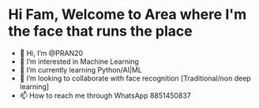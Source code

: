 # Hi Fam, Welcome to Area where I'm the face that runs the place
-  👋 Hi, I’m @PRAN20
- 👀 I’m interested in Machine Learning
- 🌱 I’m currently learning Python/AI|ML
- 💞️ I’m looking to collaborate with face recognition [Traditional/non deep learning]
- 📫 How to reach me through WhatsApp 8851450837

<!---
PRAN20/PRAN20 is a ✨ special ✨ repository because its `README.md` (this file) appears on your GitHub profile.
You can click the Preview link to take a look at your changes.
--->
